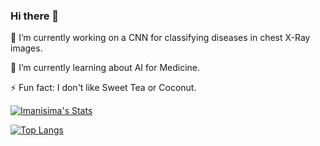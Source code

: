 ### Hi there 👾

🔭 I’m currently working on a CNN for classifying diseases in chest X-Ray images. 

🌱 I’m currently learning about AI for Medicine.

⚡ Fun fact: I don't like Sweet Tea or Coconut.

[![Imanisima's Stats](https://github-readme-stats.vercel.app/api?username=Imanisima&theme=nightowl&show_icons=true)](https://github.com/Imanisima/github-readme-stats)

[![Top Langs](https://github-readme-stats.vercel.app/api/top-langs/?username=Imanisima&theme=nightowl&layout=compact)](https://github.com/Imanisima/github-readme-stats)
